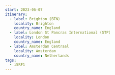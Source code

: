 ```yaml
---
start: 2023-06-07
itinerary:
  - label: Brighton (BTN)
    locality: Brighton
    country_name: England
  - label: London St Pancras International (STP)
    locality: London
    country_name: England
  - label: Amsterdam Centraal
    locality: Amsterdam
    country_name: Netherlands
tags:
  - i5RF1
---
```

